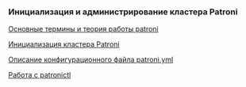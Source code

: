 ### Инициализация и администрирование кластера Patroni

[Основные термины и теория работы patroni](https://github.com/Aleksey-10081967/Postgresql-study/tree/main/admin_patroni/patroni_docs)

[Инициализация кластера Patroni](https://github.com/Aleksey-10081967/Postgresql-study/tree/main/admin_patroni/patroni_initial)

[Описание конфигурационного файла patroni.yml]()

[Работа с patronictl]()




